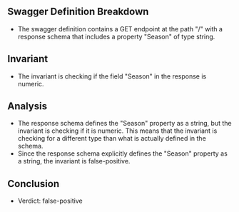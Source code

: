 ## Swagger Definition Breakdown
- The swagger definition contains a GET endpoint at the path "/" with a response schema that includes a property "Season" of type string.

## Invariant
- The invariant is checking if the field "Season" in the response is numeric.

## Analysis
- The response schema defines the "Season" property as a string, but the invariant is checking if it is numeric. This means that the invariant is checking for a different type than what is actually defined in the schema.
- Since the response schema explicitly defines the "Season" property as a string, the invariant is false-positive.

## Conclusion
- Verdict: false-positive

